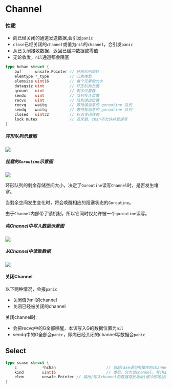 # Channel

### 性质

- 向已经关闭的通道发送数据,会引发`panic`
- `close`已经关闭的`channel`或值为`nil`的`channel`，会引发`panic`
- 从已关闭接收数据，返回已缓冲数据或零值
- 无论收发，`nil`通道都会阻塞

```go
type hchan struct {
    buf      unsafe.Pointer // 环形队列指针
    elemtype *_type         // 元素类型
    elemsize uint16         // 每个元素的大小
    dataqsiz uint           // 环形队列长度
    qcount   uint           // 剩余位置数
    sendx    uint           // 队列写入位置
    recvx    uint           // 队列读出位置
    recvq    waitq          // 等待读消息的 goroutine 队列
    sendq    waitq          // 等待写消息的 goroutine 队列
    closed   uint32         // 标识关闭状态
    lock mutex              // 互斥锁，chan不允许并发读写
}
```

##### 环形队列示意图

![](https://static.bookstack.cn/projects/GoExpertProgramming/chapter01/images/chan-01-circle_queue.png)

##### 挂载的`Goroutine`示意图

![](https://static.bookstack.cn/projects/GoExpertProgramming/chapter01/images/chan-02-wait_queue.png)



环形队列的剩余存储空间大小，决定了`Goroutine`读写`Channel`时，是否发生堵塞。

当剩余空间发生变化时，将会唤醒相应的阻塞状态的`Goroutine`。

由于`Channel`内部带了锁机制，所以它同时仅允许被一个`goroutine`读写。

##### 向Channel中写入数据示意图

![](https://static.bookstack.cn/projects/GoExpertProgramming/chapter01/images/chan-03-send_data.png)

##### 从Channel中读取数据

![](https://static.bookstack.cn/projects/GoExpertProgramming/chapter01/images/chan-04-recieve_data.png)

#### 关闭Channel

以下两种情况，会报`panic`

- 关闭值为nil的channel
- 关闭已经被关闭的channel

关闭channel时:

- 会把recvq中的G全部唤醒，本该写入G的数据位置为`nil`
- sendq中的G全部会`panic`，即向已经关闭的channel写数据会`panic`

## Select

```go
type scase struct {
    c           *hchan 						// 当前case语句所操作的channel指针
    kind        uint16 						// 类型，分为读channel、写channel和default
    elem        unsafe.Pointer // 读出/写入channel的数据存放地址(缓冲区地址)
}
```







